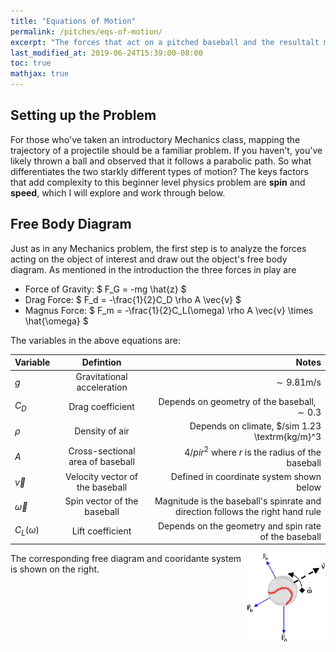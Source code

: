 ```yaml
---
title: "Equations of Motion"
permalink: /pitches/eqs-of-motion/
excerpt: "The forces that act on a pitched baseball and the resultalt motion."
last_modified_at: 2019-06-24T15:39:00-08:00
toc: true
mathjax: true
---
```

## Setting up the Problem
For those who've taken an introductory Mechanics class, mapping the trajectory of a projectile should be a familiar problem. If you haven't, you've likely thrown a ball and observed that it follows a parabolic path. So what differentiates the two starkly different types of motion? The keys factors that add complexity to this beginner level physics problem are **spin** and **speed**, which I will explore and work through below. 

## Free Body Diagram
Just as in any Mechanics problem, the first step is to analyze the forces acting on the object of interest and draw out the object's free body diagram. As mentioned in the introduction the three forces in play are
* Force of Gravity: $ F_G = -mg \hat{z} $
* Drag Force: $ F_d = -\frac{1}{2}C_D \rho A \vec{v} $
* Magnus Force: $ F_m = -\frac{1}{2}C_L(\omega) \rho A \vec{v} \times \hat{\omega} $

The variables in the above equations are:

| Variable        | Defintion           | Notes  |
| ------------- |:-------------:| -----:|
| $g$      		| Gravitational acceleration | $\sim 9.81 \textrm{m/s}$ |
| $C_D$     | Drag coefficient      |   Depends on geometry of the baseball, $\sim 0.3$ |
| $\rho$ | Density of air    |    Depends on climate, $/sim 1.23 \textrm{kg/m}^3 |
| $A$      		| Cross-sectional area of baseball | $4/pi r^2$ where $r$ is the radius of the baseball |
| $\vec{v}$     | Velocity vector of the baseball     | Defined in coordinate system shown below |
| $\vec{\omega}$ | Spin vector of the baseball   | Magnitude is the baseball's spinrate and direction follows the right hand rule|
| $C_L(\omega)$ | Lift coefficient   |    Depends on the geometry and spin rate of the baseball |


<img align="right"
     width="25%"
     height="35%"
     src="/assets/figures/magnus.png">

The corresponding free diagram and cooridante system is shown on the right. 